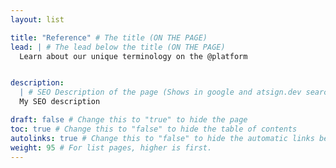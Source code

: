 ```yaml
---
layout: list

title: "Reference" # The title (ON THE PAGE)
lead: | # The lead below the title (ON THE PAGE)
  Learn about our unique terminology on the @platform


description:
  | # SEO Description of the page (Shows in google and atsign.dev search)
  My SEO description

draft: false # Change this to "true" to hide the page
toc: true # Change this to "false" to hide the table of contents
autolinks: true # Change this to "false" to hide the automatic links below your content
weight: 95 # For list pages, higher is first.
---
```

